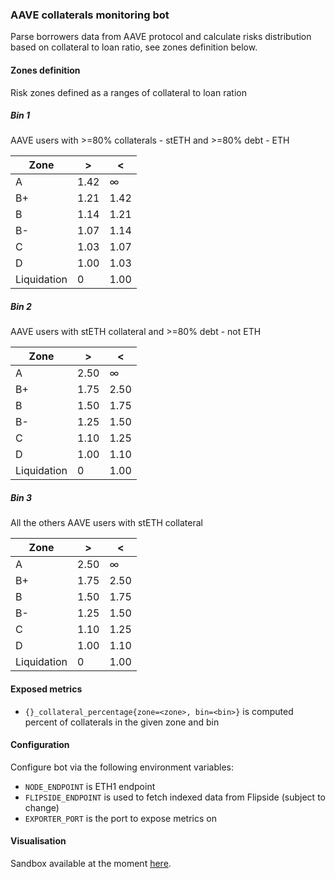 ### AAVE collaterals monitoring bot

Parse borrowers data from AAVE protocol and calculate risks distribution 
based on collateral to loan ratio, see zones definition below.

#### Zones definition

Risk zones defined as a ranges of collateral to loan ration

##### Bin 1 

AAVE users with >=80% collaterals - stETH and  >=80% debt - ETH

| Zone        | >    | <    |
|-------------|------|------|
| A           | 1.42 | ∞    |
| B+          | 1.21 | 1.42 |
| B           | 1.14 | 1.21 |
| B-          | 1.07 | 1.14 |
| C           | 1.03 | 1.07 |
| D           | 1.00 | 1.03 |
| Liquidation | 0    | 1.00 |

##### Bin 2

AAVE users with stETH collateral and >=80% debt - not ETH

| Zone        | >    | <    |
|-------------|------|------|
| A           | 2.50 | ∞    |
| B+          | 1.75 | 2.50 |
| B           | 1.50 | 1.75 |
| B-          | 1.25 | 1.50 |
| C           | 1.10 | 1.25 |
| D           | 1.00 | 1.10 |
| Liquidation | 0    | 1.00 |

##### Bin 3

All the others AAVE users with stETH collateral

| Zone        | >    | <    |
|-------------|------|------|
| A           | 2.50 | ∞    |
| B+          | 1.75 | 2.50 |
| B           | 1.50 | 1.75 |
| B-          | 1.25 | 1.50 |
| C           | 1.10 | 1.25 |
| D           | 1.00 | 1.10 |
| Liquidation | 0    | 1.00 |

#### Exposed metrics

- `{}_collateral_percentage{zone=<zone>, bin=<bin>}` is computed percent of collaterals in the given zone and bin

#### Configuration

Configure bot via the following environment variables:

- `NODE_ENDPOINT` is ETH1 endpoint
- `FLIPSIDE_ENDPOINT` is used to fetch indexed data from Flipside (subject to change)
- `EXPORTER_PORT` is the port to expose metrics on

#### Visualisation

Sandbox available at the moment [here](https://grafana.testnet.fi/d/-QOYQiY7z/aave-bot?orgId=2).
